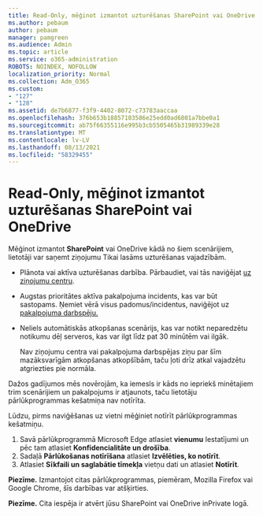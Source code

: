 ```yaml
---
title: Read-Only, mēģinot izmantot uzturēšanas SharePoint vai OneDrive
ms.author: pebaum
author: pebaum
manager: pamgreen
ms.audience: Admin
ms.topic: article
ms.service: o365-administration
ROBOTS: NOINDEX, NOFOLLOW
localization_priority: Normal
ms.collection: Adm_O365
ms.custom:
- "127"
- "128"
ms.assetid: de7b6877-f3f9-4402-8072-c73783aaccaa
ms.openlocfilehash: 376b653b18857103586e25edd0ad6801a7bbe0a1
ms.sourcegitcommit: ab75f66355116e995b3cb5505465b31989339e28
ms.translationtype: MT
ms.contentlocale: lv-LV
ms.lasthandoff: 08/13/2021
ms.locfileid: "58329455"
---
```

# <a name="read-only-for-maintenance-message-when-attempting-to-use-sharepoint-or-onedrive"></a>Read-Only, mēģinot izmantot uzturēšanas SharePoint vai OneDrive

Mēģinot izmantot **SharePoint** vai OneDrive kādā no šiem scenārijiem, lietotāji var saņemt ziņojumu Tikai lasāms uzturēšanas vajadzībām. 

-   Plānota vai aktīva uzturēšanas darbība.  Pārbaudiet, vai tās naviģējat [uz ziņojumu centru](https://portal.office.com/adminportal/home#/messagecenter).
-   Augstas prioritātes aktīva pakalpojuma incidents, kas var būt sastopams. Ņemiet vērā visus padomus/incidentus, naviģējot uz [pakalpojuma darbspēju.](https://portal.office.com/adminportal/home#/servicehealth)
-   Neliels automātiskās atkopšanas scenārijs, kas var notikt neparedzētu notikumu dēļ serveros, kas var ilgt līdz pat 30 minūtēm vai ilgāk. 
    
    Nav ziņojumu centra vai pakalpojuma darbspējas ziņu par šīm mazāksvarīgām atkopšanas atkopšībām, taču ļoti drīz atkal vajadzētu atgriezties pie normāla.

Dažos gadījumos mēs novērojām, ka iemesls ir kāds no iepriekš minētajiem trim scenārijiem un pakalpojums ir atjaunots, taču lietotāju pārlūkprogrammas kešatmiņa nav notīrīta.

Lūdzu, pirms naviģēšanas uz vietni mēģiniet notīrīt pārlūkprogrammas kešatmiņu.

1. Savā pārlūkprogrammā Microsoft Edge atlasiet **vienumu** Iestatījumi un pēc tam atlasiet **Konfidencialitāte un drošība**.
2. Sadaļā **Pārlūkošanas notīrīšana** atlasiet **Izvēlēties, ko notīrīt**.
3. Atlasiet **Sīkfaili un saglabātie tīmekļa** vietņu dati un atlasiet **Notīrīt**.

**Piezīme.** Izmantojot citas pārlūkprogrammas, piemēram, Mozilla Firefox vai Google Chrome, šīs darbības var atšķirties.

**Piezīme.** Cita iespēja ir atvērt jūsu SharePoint vai OneDrive inPrivate logā.